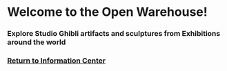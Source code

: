 # Welcome to the Open Warehouse!
### Explore Studio Ghibli artifacts and sculptures from Exhibitions around the world

### [Return to Information Center]()
